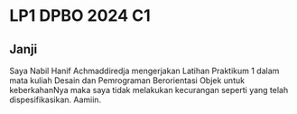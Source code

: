 # LP1 DPBO 2024 C1

## Janji
Saya Nabil Hanif Achmaddiredja mengerjakan Latihan Praktikum 1 dalam mata kuliah
Desain dan Pemrograman Berorientasi Objek untuk keberkahanNya maka saya tidak melakukan kecurangan
seperti yang telah dispesifikasikan. Aamiin.

